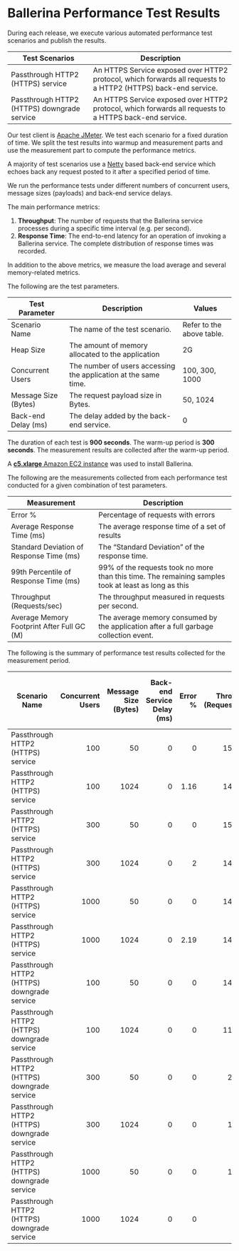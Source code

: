 # Ballerina Performance Test Results

During each release, we execute various automated performance test scenarios and publish the results.

| Test Scenarios | Description |
| --- | --- |
| Passthrough HTTP2 (HTTPS) service | An HTTPS Service exposed over HTTP2 protocol, which forwards all requests to a HTTP2 (HTTPS) back-end service. |
| Passthrough HTTP2 (HTTPS) downgrade service | An HTTPS Service exposed over HTTP2 protocol, which forwards all requests to a HTTPS back-end service. |

Our test client is [Apache JMeter](https://jmeter.apache.org/index.html). We test each scenario for a fixed duration of
time. We split the test results into warmup and measurement parts and use the measurement part to compute the
performance metrics.

A majority of test scenarios use a [Netty](https://netty.io/) based back-end service which echoes back any request
posted to it after a specified period of time.

We run the performance tests under different numbers of concurrent users, message sizes (payloads) and back-end service
delays.

The main performance metrics:

1. **Throughput**: The number of requests that the Ballerina service processes during a specific time interval (e.g. per second).
2. **Response Time**: The end-to-end latency for an operation of invoking a Ballerina service. The complete distribution of response times was recorded.

In addition to the above metrics, we measure the load average and several memory-related metrics.

The following are the test parameters.

| Test Parameter | Description | Values |
| --- | --- | --- |
| Scenario Name | The name of the test scenario. | Refer to the above table. |
| Heap Size | The amount of memory allocated to the application | 2G |
| Concurrent Users | The number of users accessing the application at the same time. | 100, 300, 1000 |
| Message Size (Bytes) | The request payload size in Bytes. | 50, 1024 |
| Back-end Delay (ms) | The delay added by the back-end service. | 0 |

The duration of each test is **900 seconds**. The warm-up period is **300 seconds**.
The measurement results are collected after the warm-up period.

A [**c5.xlarge** Amazon EC2 instance](https://aws.amazon.com/ec2/instance-types/) was used to install Ballerina.

The following are the measurements collected from each performance test conducted for a given combination of
test parameters.

| Measurement | Description |
| --- | --- |
| Error % | Percentage of requests with errors |
| Average Response Time (ms) | The average response time of a set of results |
| Standard Deviation of Response Time (ms) | The “Standard Deviation” of the response time. |
| 99th Percentile of Response Time (ms) | 99% of the requests took no more than this time. The remaining samples took at least as long as this |
| Throughput (Requests/sec) | The throughput measured in requests per second. |
| Average Memory Footprint After Full GC (M) | The average memory consumed by the application after a full garbage collection event. |

The following is the summary of performance test results collected for the measurement period.

|  Scenario Name | Concurrent Users | Message Size (Bytes) | Back-end Service Delay (ms) | Error % | Throughput (Requests/sec) | Average Response Time (ms) | Standard Deviation of Response Time (ms) | 99th Percentile of Response Time (ms) | Ballerina GC Throughput (%) | Average Ballerina Memory Footprint After Full GC (M) |
|---|---:|---:|---:|---:|---:|---:|---:|---:|---:|---:|
|  Passthrough HTTP2 (HTTPS) service | 100 | 50 | 0 | 0 | 15241.21 | 6.35 | 3.81 | 21 | 99.6 | 24.723 |
|  Passthrough HTTP2 (HTTPS) service | 100 | 1024 | 0 | 1.16 | 14247.99 | 6.77 | 3.69 | 20 | 99.63 | 24.711 |
|  Passthrough HTTP2 (HTTPS) service | 300 | 50 | 0 | 0 | 15534.54 | 18.91 | 7.67 | 48 | 99.16 | 25.149 |
|  Passthrough HTTP2 (HTTPS) service | 300 | 1024 | 0 | 2 | 14862.72 | 19.67 | 8.13 | 49 | 99.18 | 25.129 |
|  Passthrough HTTP2 (HTTPS) service | 1000 | 50 | 0 | 0 | 14967.56 | 66.35 | 15.77 | 122 | 97.56 | 25.878 |
|  Passthrough HTTP2 (HTTPS) service | 1000 | 1024 | 0 | 2.19 | 14470.58 | 67.96 | 20.01 | 141 | 97.7 | 25.977 |
|  Passthrough HTTP2 (HTTPS) downgrade service | 100 | 50 | 0 | 0 | 14890.22 | 6.53 | 7.99 | 42 | 99.5 | 24.726 |
|  Passthrough HTTP2 (HTTPS) downgrade service | 100 | 1024 | 0 | 0 | 11662.02 | 8.36 | 6.16 | 30 | 99.55 | 24.7 |
|  Passthrough HTTP2 (HTTPS) downgrade service | 300 | 50 | 0 | 0 | 2135.05 | 140.2 | 625.08 | 3583 | 98.84 | 51.706 |
|  Passthrough HTTP2 (HTTPS) downgrade service | 300 | 1024 | 0 | 0 | 1562.59 | 191.05 | 526.73 | 2719 | 98.87 | 54.425 |
|  Passthrough HTTP2 (HTTPS) downgrade service | 1000 | 50 | 0 | 0 | 1188.94 | 838.72 | 1635.49 | 7999 | 97.89 | 104.915 |
|  Passthrough HTTP2 (HTTPS) downgrade service | 1000 | 1024 | 0 | 0 | 1071.3 | 928.91 | 1578.89 | 7167 | 97.81 | 109.527 |
